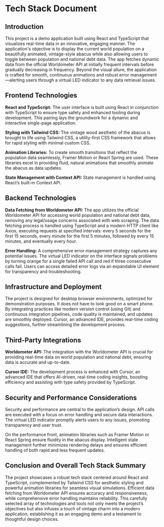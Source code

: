 # Tech Stack Document

## Introduction

This project is a demo application built using React and TypeScript that visualizes real-time data in an innovative, engaging manner. The application's objective is to display the current world population on a beautifully animated, vintage-style abacus while also allowing users to toggle between population and national debt data. The app fetches dynamic data from the official Worldometer API at initially frequent intervals before gradually decreasing in frequency. Beyond the visual allure, the application is crafted for smooth, continuous animations and robust error management—alerting users through a virtual LED indicator to any data retrieval issues.

## Frontend Technologies

**React and TypeScript:** The user interface is built using React in conjunction with TypeScript to ensure type safety and enhanced tooling during development. This pairing lays the groundwork for a dynamic and interactive single-page application.

**Styling with Tailwind CSS:** The vintage wood aesthetic of the abacus is brought to life using Tailwind CSS, a utility-first CSS framework that allows for rapid styling with minimal custom CSS.

**Animation Libraries:** To create smooth transitions that reflect the population data seamlessly, Framer Motion or React Spring are used. These libraries excel in providing fluid, natural animations that smoothly animate the abacus as data updates.

**State Management with Context API:** State management is handled using React’s built-in Context API.

## Backend Technologies

**Data Fetching from Worldometer API:** The app utilizes the official Worldometer API for accessing world population and national debt data, removing any legal/usage concerns associated with web scraping. The data fetching process is handled using TypeScript and a modern HTTP client like Axios, executing requests at specified intervals: every 5 seconds for the first 15 seconds, every minute for the first 5 minutes, followed by every 15 minutes, and eventually every hour.

**Error Handling:** A comprehensive error management strategy captures any potential issues. The virtual LED indicator on the interface signals problems by turning orange for a single failed API call and red if three consecutive calls fail. Users can access detailed error logs via an expandable UI element for transparency and troubleshooting.

## Infrastructure and Deployment

The project is designed for desktop browser environments, optimized for demonstration purposes. It does not have to look good on a smart phone. By integrating practices like modern version control (using Git) and continuous integration pipelines, code quality is maintained, and updates are smoothly deployed. Cursor, an advanced IDE, provides real-time coding suggestions, further streamlining the development process.

## Third-Party Integrations

**Worldometer API:** The integration with the Worldometer API is crucial for providing real-time data on world population and national debt, ensuring data is accurate and up-to-date.

**Cursor IDE:** The development process is enhanced with Cursor, an advanced IDE that offers AI-driven, real-time coding insights, boosting efficiency and assisting with type safety provided by TypeScript.

## Security and Performance Considerations

Security and performance are central to the application’s design. API calls are executed with a focus on error handling and secure data interactions. The virtual LED indicator promptly alerts users to any issues, promoting transparency and user trust.

On the performance front, animation libraries such as Framer Motion or React Spring ensure fluidity in the abacus display. Intelligent state management further minimizes rendering delays and ensures efficient handling of both rapid and less frequent updates.

## Conclusion and Overall Tech Stack Summary

The project showcases a robust tech stack centered around React and TypeScript, complemented by Tailwind CSS for aesthetic styling and powerful animation libraries for seamless visual simulations. Efficient data fetching from Worldometer API ensures accuracy and responsiveness, while comprehensive error handling maintains reliability. This carefully selected array of technologies and tools not only meets the project’s objectives but also infuses a touch of vintage charm into a modern application, establishing it as an engaging demo and a testament to thoughtful design choices.
